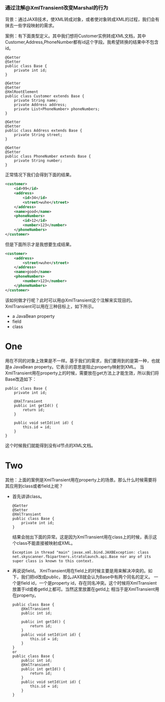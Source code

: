 ### 通过注解@XmlTransient改变Marshal的行为
背景：通过JAXB技术，使XML转成对象，或者使对象转成XML的过程，我们会有抹去一些字段映射的需求。

案例：有下面类型定义。其中我们想将Customer实例转成XML文档，其中Customer,Address,PhoneNumber都有id这个字段。我希望转换的结果中不包含id。
```
@Getter
@Setter
public class Base {
    private int id;
}
```
```
@Getter
@Setter
@XmlRootElement
public class Customer extends Base {
    private String name;
    private Address address;
    private List<PhoneNumber> phoneNumbers;
}
```
```
@Getter
@Setter
public class Address extends Base {
    private String street;
}
```
```
@Getter
@Setter
public class PhoneNumber extends Base {
    private String number;
}
```
正常情况下我们会得到下面的结果。
``` xml
<customer>
    <id>99</id>
    <address>
        <id>34</id>
        <street>wuhe</street>
    </address>
    <name>good</name>
    <phoneNumbers>
        <id>12</id>
        <number>123</number>
    </phoneNumbers>
</customer>
```
但是下面所示才是我想要生成结果。
``` xml
<customer>
    <address>
        <street>wuhe</street>
    </address>
    <name>good</name>
    <phoneNumbers>
        <number>123</number>
    </phoneNumbers>
</customer>
```
该如何做才行呢？此时可以用@XmlTransient这个注解来实现目的。XmlTransient可以用在三种目标上，如下所示。
- a JavaBean property
- field
- class

# One
用在不同的对象上效果是不一样。基于我们的需求，我们要用到的是第一种，也就是a JavaBean property。它表示的意思是阻止property映射到XML。
当XmlTransient用在property上的时候，需要放在get方法上才能生效，所以我们将Base改造如下：
```
public class Base {
    private int id;

    @XmlTransient
    public int getId() {
        return id;
    }

    public void setId(int id) {
        this.id = id;
    }
}
```
这个时候我们就能得到没有id节点的XML文档。
# Two
其他：上面的案例是XmlTransient用在property上的场景。那么什么时候需要将其应用到class或者field上呢？
- 首先讲讲class。
    ```
    @Getter
    @Setter
    @XmlTransient
    public class Base {
        private int id;
    }
    ```
    结果会抛出下面的异常。这是因为XmlTransient用在class上的时候，表示这个class不能直接被映射成XML。
    ```
    Exception in thread "main" javax.xml.bind.JAXBException: class net.skyscanner.fbipartners.stratolaunch.api.Base nor any of its super class is known to this context.
    ```
- 再说说field。
    XmlTransient用在field上的时候主要是用来解决冲突的。如下，我们把id改成public，那么JAXB就会认为Base中有两个同名的定义。
    一个是field id，一个是property id，存在同名冲突。这个时候将XmlTransient放置于id或者getId上都可。当然这里放置在getId上
    相当于是XmlTransient用在property。

    ```
    public class Base {
        @XmlTransient
        public int id;
    
        public int getId() {
            return id;
        }
        public void setId(int id) {
            this.id = id;
        }
    }
    or
    public class Base {
        public int id;
        @XmlTransient
        public int getId() {
            return id;
        }
        public void setId(int id) {
            this.id = id;
        }
    }    
    ```
